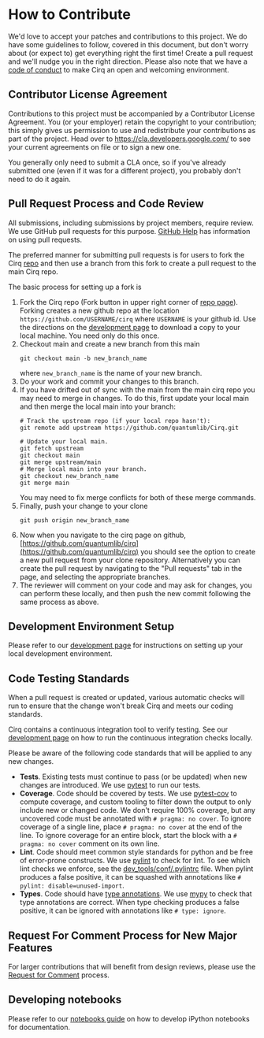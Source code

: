 # How to Contribute

We'd love to accept your patches and contributions to this project.
We do have some guidelines to follow, covered in this document, but don't
worry about (or expect to) get everything right the first time!
Create a pull request and we'll nudge you in the right direction. Please also
note that we have a [code of conduct](CODE_OF_CONDUCT.md) to make Cirq an
open and welcoming environment.

## Contributor License Agreement

Contributions to this project must be accompanied by a Contributor License
Agreement. You (or your employer) retain the copyright to your contribution;
this simply gives us permission to use and redistribute your contributions as
part of the project. Head over to <https://cla.developers.google.com/> to see
your current agreements on file or to sign a new one.

You generally only need to submit a CLA once, so if you've already submitted one
(even if it was for a different project), you probably don't need to do it
again.

## Pull Request Process and Code Review

All submissions, including submissions by project members, require review. We
use GitHub pull requests for this purpose.
[GitHub Help](https://help.github.com/articles/about-pull-requests/) has
information on using pull requests.

The preferred manner for submitting pull requests is for users to fork
the Cirq [repo](https://github.com/quantumlib/Cirq) and then use a
branch from this fork to create a pull request to the main Cirq repo.

The basic process for setting up a fork is
1. Fork the Cirq repo (Fork button in upper right corner of
[repo page](https://github.com/quantumlib/Cirq)).
Forking creates a new github repo at the location
```https://github.com/USERNAME/cirq``` where ```USERNAME``` is
your github id. Use the directions on the
[development page](docs/dev/development.md) to download a copy to
your local machine. You need only do this once.
1. Checkout main and create a new branch from this main
    ```shell
    git checkout main -b new_branch_name
    ```
    where ```new_branch_name``` is the name of your new branch.
1. Do your work and commit your changes to this branch.
1. If you have drifted out of sync with the main from the
main cirq repo you may need to merge in changes.  To do this,
first update your local main and then merge the local main
into your branch:
    ```shell
    # Track the upstream repo (if your local repo hasn't):
    git remote add upstream https://github.com/quantumlib/Cirq.git

    # Update your local main.
    git fetch upstream
    git checkout main
    git merge upstream/main
    # Merge local main into your branch.
    git checkout new_branch_name
    git merge main
    ```
    You may need to fix merge conflicts for both of these merge
    commands.
1. Finally, push your change to your clone
    ```shell
    git push origin new_branch_name
    ```
1. Now when you navigate to the cirq page on github,
[https://github.com/quantumlib/cirq](https://github.com/quantumlib/cirq)
you should see the option to create a new pull request from
your clone repository.  Alternatively you can create the pull request
by navigating to the "Pull requests" tab in the page, and selecting
the appropriate branches.
1. The reviewer will comment on your code and may ask for changes,
you can perform these locally, and then push the new commit following
the same process as above.

## Development Environment Setup

Please refer to our [development page](docs/dev/development.md) for instructions
on setting up your local development environment.

## Code Testing Standards

When a pull request is created or updated, various automatic checks will
run to ensure that the change won't break Cirq and meets our coding standards.

Cirq contains a continuous integration tool to verify testing.  See our
[development page](docs/dev/development.md) on how to run the continuous
integration checks locally.

Please be aware of the following code standards that will be applied to any
new changes.

- **Tests**.
Existing tests must continue to pass (or be updated) when new changes are
introduced. We use [pytest](https://docs.pytest.org/en/latest/) to run our
tests.
- **Coverage**.
Code should be covered by tests.
We use [pytest-cov](https://pytest-cov.readthedocs.io/en/latest/) to compute
coverage, and custom tooling to filter down the output to only include new or
changed code. We don't require 100% coverage, but any uncovered code must
be annotated with `# pragma: no cover`. To ignore coverage of a single line,
place `# pragma: no cover` at the end of the line. To ignore coverage for
an entire block, start the block with a `# pragma: no cover` comment on its
own line.
- **Lint**.
Code should meet common style standards for python and be free of error-prone
constructs. We use [pylint](https://www.pylint.org/) to check for lint.
To see which lint checks we enforce, see the
[dev_tools/conf/.pylintrc](dev_tools/conf/.pylintrc) file. When pylint produces
a false positive, it can be squashed with annotations like
`# pylint: disable=unused-import`.
- **Types**.
Code should have [type annotations](https://www.python.org/dev/peps/pep-0484/).
We use [mypy](http://mypy-lang.org/) to check that type annotations are correct.
When type checking produces a false positive, it can be ignored with
annotations like `# type: ignore`.

## Request For Comment Process for New Major Features

For larger contributions that will benefit from design reviews, please use the
[Request for Comment](docs/dev/rfc_process.md) process.

## Developing notebooks

Please refer to our [notebooks guide](docs/dev/notebooks.md) on how to develop iPython notebooks for documentation.
